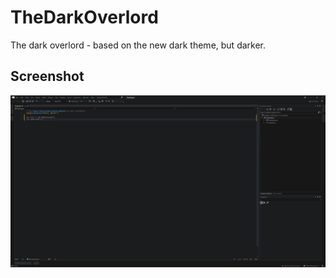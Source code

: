 # TheDarkOverlord

The dark overlord - based on the new dark theme, but darker.

## Screenshot

![The Dark Overlord preview](preview.jpg)
